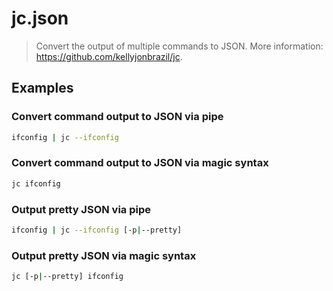 # jc.json

> Convert the output of multiple commands to JSON. More information: <https://github.com/kellyjonbrazil/jc>.

## Examples

### Convert command output to JSON via pipe

```bash
ifconfig | jc --ifconfig
```

### Convert command output to JSON via magic syntax

```bash
jc ifconfig
```

### Output pretty JSON via pipe

```bash
ifconfig | jc --ifconfig [-p|--pretty]
```

### Output pretty JSON via magic syntax

```bash
jc [-p|--pretty] ifconfig
```
